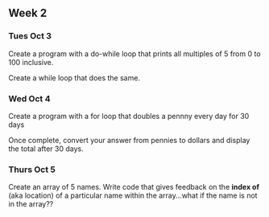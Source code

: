 ## Week 2


### Tues Oct 3

Create a program with a do-while loop that prints all multiples of 5 from 0 to 100 inclusive.

Create a while loop that does the same. 
  

### Wed Oct 4

Create a program with a for loop that doubles a pennny every day for 30 days

Once complete, convert your answer from pennies to dollars and display the total after 30 days.

### Thurs Oct 5

Create an array of 5 names. Write code that gives feedback on the **index of** (aka location) of a particular name within the array...what if the name is not in the array?? 



  
 

<!---
this is a comment
-->
